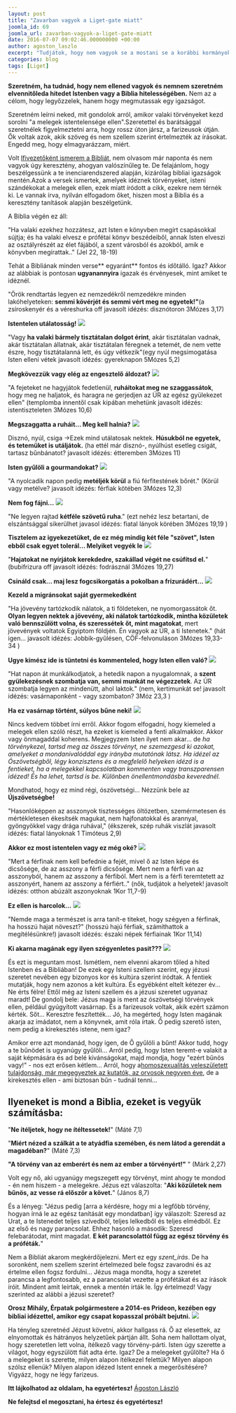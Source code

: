 ```yaml
---
layout: post
title: "Zavarban vagyok a Liget-gate miatt"
joomla_id: 69
joomla_url: zavarban-vagyok-a-liget-gate-miatt
date: 2016-07-07 09:02:46.000000000 +00:00
author: agoston_laszlo
excerpt: "Tudjátok, hogy nem vagyok se a mostani se a korábbi kormányok barátja, de ez a kép két ok miatt hoz zavarba. Egyrészt, hogy békés tiltakozókat megüthetnek (ráadásul oldalról, amikor nem figyel), eltörhetik az ujjukat Magyarországon. Másrészt, mert nem érzem magaménak a ligetvédők protestjét. Mindkettő nagyon zavar."
categories: blog
tags: [Liget]
---
```

**Szeretném, ha tudnád, hogy nem ellened vagyok és nemnem szeretném elvennitőleda hitedet Istenben vagy a Biblia hitelességében.** Nem az a célom, hogy legyőzzelek, hanem hogy megmutassak egy igazságot.

Szeretném leírni neked, mit gondolok arról, amikor valaki törvényeket kezd sorolni "a melegek istentelensége ellen".Szeretettel és barátsággal szeretnélek figyelmeztetni arra, hogy rossz úton jársz, a farizeusok útján. Ők voltak azok, akik szöveg és nem szellem szerint értelmezték az írásokat. Engedd meg, hogy elmagyarázzam, miért.

Volt [Ifivezetőként ismerem a Bibliát](http://agostonlaszlo.hu/hu/blog/51-miert-nincs-isten-ha-van), nem olvasom már naponta és nem vagyok úgy keresztény, ahogyan valószínűleg te. De felajánlom, hogy beszélgessünk a te inenciarendszered alapján, kizárólag bibliai igazságok mentén.Azok a versek ismertek, amelyek idéznek törvényeket, isteni szándékokat a melegek ellen, ezek miatt íródott a cikk, ezekre nem térnék ki. Le vannak írva, nyilván elfogadom őket, hiszen most a Biblia és a keresztény tanítások alapján beszélgetünk.


A Biblia végén ez áll:

"Ha valaki ezekhez hozzátesz, azt Isten e könyvben megírt csapásokkal sújtja; és ha valaki elvesz e prófétai könyv beszédeiből, annak Isten elveszi az osztályrészét az élet fájából, a szent városból és azokból, amik e könyvben megírattak.." (Jel 22, 18-19)

Tehát a Bibliának minden verse** egyaránt** fontos és időtálló. Igaz? Akkor az alábbiak is pontosan **ugyanannyira** igazak és érvényesek, mint amiket te idéznél.

"Örök rendtartás legyen ez nemzedékről nemzedékre minden lakóhelyeteken: **semmi kövérjét és semmi vért meg ne egyetek!"**(a zsíroskenyér és a véreshurka off  javasolt idézés: disznótoron  3Mózes 3,17)

**Istentelen utálatosság!**
![]({{site.baseurl}}/images/disznotor.JPG)

"Vagy **ha valaki bármely tisztátalan dolgot érint**, akár tisztátalan vadnak, akár tisztátalan állatnak, akár tisztátalan féregnek a tetemét, de nem vette észre, hogy tisztátalanná lett, és úgy vétkezik"(egy nyúl megsimogatása Isten elleni vétek  javasolt idézés: gyereknapon  5Mózes 5,2)

**Megkövezzük vagy elég az engesztelő áldozat?**
![]({{site.baseurl}}/images/nyuszi.jpg)

"A fejeteket ne hagyjátok fedetlenül, **ruháitokat meg ne szaggassátok**, hogy meg ne haljatok, és haragra ne gerjedjen az ÚR az egész gyülekezet ellen" (templomba innentől csak kipában mehetünk javasolt idézés: istentiszteleten  3Mózes 10,6)

**Megszaggatta a ruháit... Meg kell halnia?**
![]({{site.baseurl}}/images/szakadt.jpg)

Disznó, nyúl, csiga -&gt;Ezek mind utálatosak nektek. **Húsukból ne egyetek, és tetemüket is utáljátok.** (ha ettél már disznó-, nyúlhúst esetleg csigát, tartasz bűnbánatot?  javasolt idézés: étteremben  3Mózes 11)

**Isten gyűlöli a gourmandokat?**
![]({{site.baseurl}}/images/csiga.JPG)

"A nyolcadik napon pedig **metéljék körül** a fiú férfitestének bőrét." (Körül vagy metélve?  javasolt idézés: férfiak kötében  3Mózes 12,3)

**Nem fog fájni...**
![]({{site.baseurl}}/images/korulmeteles.jpg)

"Ne legyen rajtad **kétféle szövetű ruha**." (ezt nehéz lesz betartani, de elszántsággal sikerülhet  javasol idézés: fiatal lányok körében  3Mózes 19,19 )

**Tisztelem az igyekezetüket, de ez még mindig két féle "szövet", Isten ebből csak egyet tolerál... Melyiket vegyék le**
![]({{site.baseurl}}/images/esokabat.jpg)

"**Hajatokat ne nyírjátok kerekdedre, szakállad végét ne csúfítsd el.**" (bubifrizura off  javasolt idézés: fodrásznál  3Mózes 19,27)

**Csináld csak... maj lesz fogcsikorgatás a pokolban a frizurádért...**
![]({{site.baseurl}}/images/haj.jpg)

**Kezeld a migránsokat saját gyermekedként**

"Ha jövevény tartózkodik nálatok, a ti földeteken, ne nyomorgassátok őt. **Olyan legyen nektek a jövevény, aki nálatok tartózkodik, mintha közületek való bennszülött volna, és szeressétek őt, mint magatokat**, mert jövevények voltatok Egyiptom földjén. Én vagyok az ÚR, a ti Istenetek." (hát igen...  javasolt idézés: Jobbik-gyűlésen, CÖF-felvonuláson  3Mózes 19,33-34 )

**Ugye kimész ide is tüntetni és kommenteled, hogy Isten ellen való?**
![]({{site.baseurl}}/images/gyoda.JPG)

"Hat napon át munkálkodjatok, a hetedik napon a nyugalomnak, a **szent gyülekezésnek szombatja van, semmi munkát ne végezzetek**. Az ÚR szombatja legyen az mindenütt, ahol laktok." (nem, kertimunkát se!  javasolt idézés: vasárnaponként - vagy szombaton?  3Móz 23,3 )

**Ha ez vasárnap történt, súlyos bűne neki!**
![]({{site.baseurl}}/images/kertimunka.jpg)


Nincs kedvem többet írni erről. Akkor fogom elfogadni, hogy kiemeled a melegek ellen szóló részt, ha ezeket is kiemeled a fenti alkalmakkor. Akkor vagy önmagaddal koherens. Megjegyzem Isten ilyet nem akar... de _ha törvénykezel, tartsd meg az összes törvényt, ne szemezgesd ki azokat, amelyeket a mondanivalóddal egy irányba mutatónak látsz. Ha idézel az Ószövetségből, légy konzisztens és a megfelelő helyeken idézd is a fentieket, ha a melegekkel kapcsolatban kommenten vagy transzparensen idézed! És ha lehet, tartsd is be. Különben önellentmondásba keverednél._

Mondhatod, hogy ez mind régi, ószövetségi... Nézzünk bele az **Újszövetségbe!**

"Hasonlóképpen az asszonyok tisztességes öltözetben, szemérmetesen és mértékletesen ékesítsék magukat, nem hajfonatokkal és arannyal, gyöngyökkel vagy drága ruhával," (ékszerek, szép ruhák viszlát  javasolt idézés: fiatal lányoknak  1 Timóteus 2,9)

**Akkor ez most istentelen vagy ez még oké?**
![]({{site.baseurl}}/images/no.jpg)

"Mert a férfinak nem kell befednie a fejét, mivel ő az Isten képe és dicsősége, de az asszony a férfi dicsősége. Mert nem a férfi van az asszonyból, hanem az asszony a férfiból. Mert nem is a férfi teremtetett az asszonyért, hanem az asszony a férfiért.." (nők, tudjátok a helyetek!  javasolt idézés: otthon abúzált aszonyoknak  1Kor 11,7-9)

**Ez ellen is harcolok...**
![]({{site.baseurl}}/images/noferfi.JPG)

"Nemde maga a természet is arra tanít-e titeket, hogy szégyen a férfinak, ha hosszú hajat növeszt?" (hosszú hajú férfiak, számíthattok a megítélésünkre!)  javasolt idézés: északi népek férfiainak  1Kor 11,14)

**Ki akarna magának egy ilyen szégyenletes pasit???**
![]({{site.baseurl}}/images/hosszuhaj.JPG)

És ezt is meguntam most. Ismétlem, nem elvenni akarom tőled a hited Istenben és a Bibliában! De ezek egy Isteni szellem szerint, egy jézusi szeretet nevében egy bizonyos kor és kultúra szerint íródtak. A fentiek mutatják, hogy nem azonos a két kultúra. És egyébként eltelt kétezer év... Ne érts félre! Ettől még az Isteni szellem és a jézusi szeretet ugyanaz maradt! De gondolj bele: Jézus maga is ment az ószövetségi törvények ellen, például gyúgyított vasárnap. És a farizeusok voltak, akik ezért számon kérték. Sőt... Keresztre feszítették... Jó, ha megérted, hogy Isten magának akarja az imádatot, nem a könyvnek, amit róla írtak. Ő pedig szerető isten, nem pedig a kirekesztés istene, nem igaz?

Amikor erre azt mondanád, hogy igen, de Ő gyűlöli a bűnt! Akkor tudd, hogy a te bűnödet is ugyanúgy gyűlöli... Arról pedig, hogy Isten teremt-e valakit a saját képmására és ad belé kívánságokat, majd mondja, hogy "ezért bűnös vagy!" - nos ezt erősen kétlem... Arról, hogy a[homoszexualitás veleszületett tulajdonság, már megegyeztek az kutatók, az orvosok negyven éve](http://index.hu/tudomany/2013/07/05/igy_lett_nem_betegseg_a_homoszexualitas/), de a kirekesztés ellen - ami biztosan bűn - tudnál tenni...

## Ilyeneket is mond a Biblia, ezeket is vegyük számításba:

"**Ne ítéljetek, hogy ne ítéltessetek!**" (Máté 7,1)

"**Miért nézed a szálkát a te atyádfia szemében, és nem látod a gerendát a magadéban?**" (Máté 7,3)

**"A törvény van az emberért és nem az ember a törvényért!"** " (Márk 2,27)

Volt egy nő, aki ugyanúgy megszegett egy törvényt, mint ahogy te mondod - én nem hiszem - a melegekre. Jézus ezt válaszolta: "**Aki közületek nem bűnös, az vesse rá először a követ.**" (János 8,7)

És a lényeg: "Jézus pedig [arra a kérdésre, hogy mi a legfőbb törvény, hogyan írná le az egész tanítását egy mondatban] így válaszolt: Szeresd az Urat, a te Istenedet teljes szívedből, teljes lelkedből és teljes elmédből. Ez az első és nagy parancsolat. Ehhez hasonló a második: Szeresd felebarátodat, mint magadat. **E két parancsolattól függ az egész törvény és a próféták.**"

Nem a Bibliát akarom megkérdőjelezni. Mert ez egy _szent_írás_. De ha soronként, nem szellem szerint értelmezed bele fogsz zavarodni és az értelme ellen fogsz fordulni... Jézus maga mondta, hogy a szeretet parancsa a legfontosabb, ez a parancsolat vezette a prófétákat és az írások íróit. Mindent amit leírtak, ennek a mentén írták le. Így értelmezd! Vagy szerinted az alábbi a jézusi szeretet?

**Orosz Mihály, Érpatak polgármestere a 2014-es Prideon, kezében egy bibliai idézettel, amikor egy csapat kopasszal próbált bejutni.**
![]({{site.baseurl}}/images/oroszm.JPG)

Ha tényleg szeretnéd Jézust követni, akkor hallgass rá. Ő az elesettek, az elnyomottak és hátrányos helyzetűek pártján állt. Soha nem hallottam olyat, hogy szeretetlen lett volna, ítélkező vagy törvény-párti.
Isten úgy szerette a világot, hogy egyszülött fiát adta érte. Igaz? De a melegeket gyűlölte? Ha ő a melegeket is szerette, milyen alapon ítélkezel felettük? Milyen alapon szólsz ellenük? Milyen alapon idézed Istent ennek a megerősítésére?
Vigyázz, hogy ne légy farizeus.

**Itt lájkolhatod az oldalam, ha egyetértesz!**
[Ágoston László](https://www.facebook.com/agostonlaszloartist) 

**Ne felejtsd el megosztani, ha értesz és egyetértesz!**
